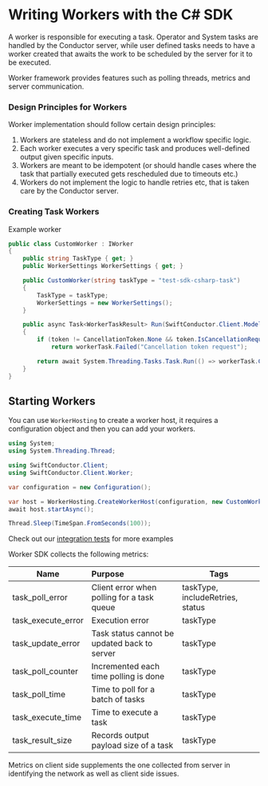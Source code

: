 # Writing Workers with the C# SDK

A worker is responsible for executing a task. 
Operator and System tasks are handled by the Conductor server, while user defined tasks needs to have a worker created that awaits the work to be scheduled by the server for it to be executed.

Worker framework provides features such as polling threads, metrics and server communication.

### Design Principles for Workers

Worker implementation should follow certain design principles:

1. Workers are stateless and do not implement a workflow specific logic. 
2. Each worker executes a very specific task and produces well-defined output given specific inputs. 
3. Workers are meant to be idempotent (or should handle cases where the task that partially executed gets rescheduled due to timeouts etc.)
4. Workers do not implement the logic to handle retries etc, that is taken care by the Conductor server.

### Creating Task Workers

Example worker

```csharp
public class CustomWorker : IWorker
{
    public string TaskType { get; }
    public WorkerSettings WorkerSettings { get; }

    public CustomWorker(string taskType = "test-sdk-csharp-task")
    {
        TaskType = taskType;
        WorkerSettings = new WorkerSettings();
    }

    public async Task<WorkerTaskResult> Run(SwiftConductor.Client.Models.WorkerTask workerTask, CancellationToken token)
    {
        if (token != CancellationToken.None && token.IsCancellationRequested)
            return workerTask.Failed("Cancellation token request");

        return await System.Threading.Tasks.Task.Run(() => workerTask.Completed());
    }
}
```

## Starting Workers

You can use `WorkerHosting` to create a worker host, it requires a configuration object and then you can add your workers.

```csharp
using System;
using System.Threading.Thread;

using SwiftConductor.Client;
using SwiftConductor.Client.Worker;

var configuration = new Configuration();

var host = WorkerHosting.CreateWorkerHost(configuration, new CustomWorker());
await host.startAsync();

Thread.Sleep(TimeSpan.FromSeconds(100));
```

Check out our [integration tests](https://github.com/swift-conductor/conductor-client-dotnet/blob/main/Tests/Worker/WorkerTests.cs) for more examples

Worker SDK collects the following metrics:


| Name               | Purpose                                      | Tags                             |
| ------------------ | :------------------------------------------- | -------------------------------- |
| task_poll_error    | Client error when polling for a task queue   | taskType, includeRetries, status |
| task_execute_error | Execution error                              | taskType                         |
| task_update_error  | Task status cannot be updated back to server | taskType                         |
| task_poll_counter  | Incremented each time polling is done        | taskType                         |
| task_poll_time     | Time to poll for a batch of tasks            | taskType                         |
| task_execute_time  | Time to execute a task                       | taskType                         |
| task_result_size   | Records output payload size of a task        | taskType                         |

Metrics on client side supplements the one collected from server in identifying the network as well as client side issues.

